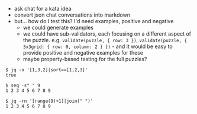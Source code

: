 - ask chat for a kata idea
- convert json chat conversations into markdown
- but... how do I test this? I'd need examples, positive and negative
  - we could generate examples
  - we could have sub-validators, each focusing on a different aspect of the puzzle. e.g. `validate(puzzle, { row: 3 })`, `validate(puzzle, { 3x3grid: { row: 0, column: 2 } })` - and it would be easy to provide positive and negative examples for these
  - maybe property-based testing for the full puzzles?

```shell
$ jq -n '[1,3,2]|sort==[1,2,3]'
true
```

```shell
$ seq -s" " 9
1 2 3 4 5 6 7 8 9
```

```shell
$ jq -rn '[range(9)+1]|join(" ")'
1 2 3 4 5 6 7 8 9
```
